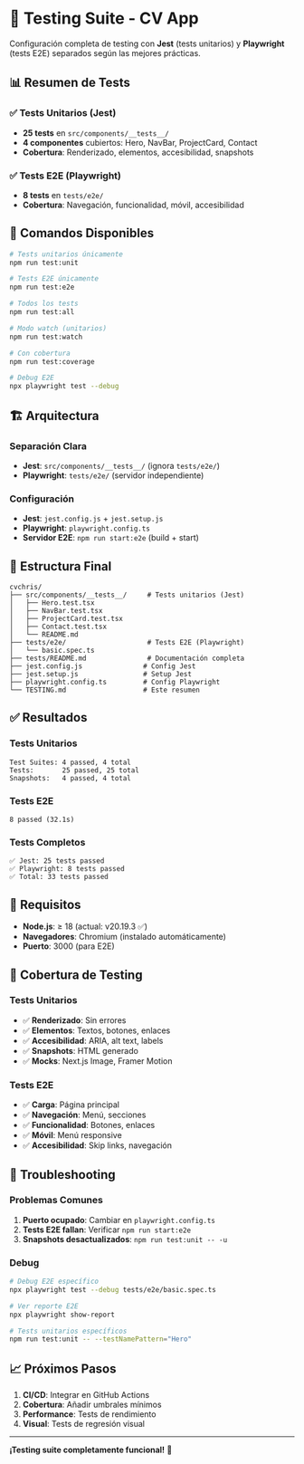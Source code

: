 # 🧪 Testing Suite - CV App

Configuración completa de testing con **Jest** (tests unitarios) y **Playwright** (tests E2E) separados según las mejores prácticas.

## 📊 Resumen de Tests

### ✅ Tests Unitarios (Jest)

- **25 tests** en `src/components/__tests__/`
- **4 componentes** cubiertos: Hero, NavBar, ProjectCard, Contact
- **Cobertura**: Renderizado, elementos, accesibilidad, snapshots

### ✅ Tests E2E (Playwright)

- **8 tests** en `tests/e2e/`
- **Cobertura**: Navegación, funcionalidad, móvil, accesibilidad

## 🚀 Comandos Disponibles

```bash
# Tests unitarios únicamente
npm run test:unit

# Tests E2E únicamente
npm run test:e2e

# Todos los tests
npm run test:all

# Modo watch (unitarios)
npm run test:watch

# Con cobertura
npm run test:coverage

# Debug E2E
npx playwright test --debug
```

## 🏗️ Arquitectura

### Separación Clara

- **Jest**: `src/components/__tests__/` (ignora `tests/e2e/`)
- **Playwright**: `tests/e2e/` (servidor independiente)

### Configuración

- **Jest**: `jest.config.js` + `jest.setup.js`
- **Playwright**: `playwright.config.ts`
- **Servidor E2E**: `npm run start:e2e` (build + start)

## 📁 Estructura Final

```
cvchris/
├── src/components/__tests__/     # Tests unitarios (Jest)
│   ├── Hero.test.tsx
│   ├── NavBar.test.tsx
│   ├── ProjectCard.test.tsx
│   ├── Contact.test.tsx
│   └── README.md
├── tests/e2e/                    # Tests E2E (Playwright)
│   └── basic.spec.ts
├── tests/README.md               # Documentación completa
├── jest.config.js               # Config Jest
├── jest.setup.js                # Setup Jest
├── playwright.config.ts         # Config Playwright
└── TESTING.md                   # Este resumen
```

## ✅ Resultados

### Tests Unitarios

```
Test Suites: 4 passed, 4 total
Tests:       25 passed, 25 total
Snapshots:   4 passed, 4 total
```

### Tests E2E

```
8 passed (32.1s)
```

### Tests Completos

```
✅ Jest: 25 tests passed
✅ Playwright: 8 tests passed
✅ Total: 33 tests passed
```

## 🔧 Requisitos

- **Node.js**: ≥ 18 (actual: v20.19.3 ✅)
- **Navegadores**: Chromium (instalado automáticamente)
- **Puerto**: 3000 (para E2E)

## 🎯 Cobertura de Testing

### Tests Unitarios

- ✅ **Renderizado**: Sin errores
- ✅ **Elementos**: Textos, botones, enlaces
- ✅ **Accesibilidad**: ARIA, alt text, labels
- ✅ **Snapshots**: HTML generado
- ✅ **Mocks**: Next.js Image, Framer Motion

### Tests E2E

- ✅ **Carga**: Página principal
- ✅ **Navegación**: Menú, secciones
- ✅ **Funcionalidad**: Botones, enlaces
- ✅ **Móvil**: Menú responsive
- ✅ **Accesibilidad**: Skip links, navegación

## 🚨 Troubleshooting

### Problemas Comunes

1. **Puerto ocupado**: Cambiar en `playwright.config.ts`
2. **Tests E2E fallan**: Verificar `npm run start:e2e`
3. **Snapshots desactualizados**: `npm run test:unit -- -u`

### Debug

```bash
# Debug E2E específico
npx playwright test --debug tests/e2e/basic.spec.ts

# Ver reporte E2E
npx playwright show-report

# Tests unitarios específicos
npm run test:unit -- --testNamePattern="Hero"
```

## 📈 Próximos Pasos

1. **CI/CD**: Integrar en GitHub Actions
2. **Cobertura**: Añadir umbrales mínimos
3. **Performance**: Tests de rendimiento
4. **Visual**: Tests de regresión visual

---

**¡Testing suite completamente funcional!** 🎉


